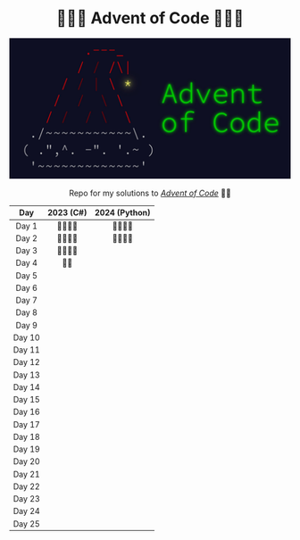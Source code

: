 <h1 align="center">🎅🏻🎄 Advent of Code 🎄🎅🏻</h1>

<p align="center">
  <img src="Assets/aoc-banner.jpeg" alt="Advent of Code Banner" width="700">
</p>
<p align="center"> Repo for my solutions to <a href="https://adventofcode.com/"><em>Advent of Code</em></a> 🎅🏻</p>

<div align="center">

| Day | 2023 (C#) | 2024 (Python) |
|:---:|:---------:|:-------------:|
| Day 1  | 🎅🏻🎅🏻 | 🎅🏻🎅🏻 |
| Day 2  | 🎅🏻🎅🏻 | 🎅🏻🎅🏻 |
| Day 3  | 🎅🏻🎅🏻 |        |
| Day 4  | 🎅🏻    |        |
| Day 5  |        |        |
| Day 6  |        |        |
| Day 7  |        |        |
| Day 8  |        |        |
| Day 9  |        |        |
| Day 10 |        |        |
| Day 11 |        |        |
| Day 12 |        |        |
| Day 13 |        |        |
| Day 14 |        |        |
| Day 15 |        |        |
| Day 16 |        |        |
| Day 17 |        |        |
| Day 18 |        |        |
| Day 19 |        |        |
| Day 20 |        |        |
| Day 21 |        |        |
| Day 22 |        |        |
| Day 23 |        |        |
| Day 24 |        |        |
| Day 25 |        |        |

</div>
